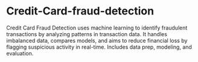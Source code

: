 # Credit-Card-fraud-detection
Credit Card Fraud Detection uses machine learning to identify fraudulent transactions by analyzing patterns in transaction data. It handles imbalanced data, compares models, and aims to reduce financial loss by flagging suspicious activity in real-time. Includes data prep, modeling, and evaluation.

